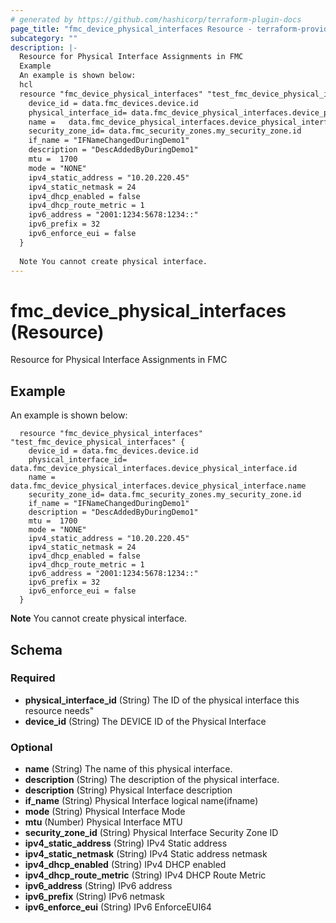 ```yaml
---
# generated by https://github.com/hashicorp/terraform-plugin-docs
page_title: "fmc_device_physical_interfaces Resource - terraform-provider-fmc"
subcategory: ""
description: |-
  Resource for Physical Interface Assignments in FMC
  Example
  An example is shown below:
  hcl
  resource "fmc_device_physical_interfaces" "test_fmc_device_physical_interfaces" {
    device_id = data.fmc_devices.device.id
    physical_interface_id= data.fmc_device_physical_interfaces.device_physical_interface.id
    name =   data.fmc_device_physical_interfaces.device_physical_interface.name
    security_zone_id= data.fmc_security_zones.my_security_zone.id
    if_name = "IFNameChangedDuringDemo1"
    description = "DescAddedByDuringDemo1"
    mtu =  1700
    mode = "NONE"
    ipv4_static_address = "10.20.220.45"
    ipv4_static_netmask = 24
    ipv4_dhcp_enabled = false
    ipv4_dhcp_route_metric = 1
    ipv6_address = "2001:1234:5678:1234::"
    ipv6_prefix = 32
    ipv6_enforce_eui = false
  }
  
  Note You cannot create physical interface.
---
```


# fmc_device_physical_interfaces (Resource)

Resource for Physical Interface Assignments in FMC

## Example
An example is shown below: 
```hcl
  resource "fmc_device_physical_interfaces" "test_fmc_device_physical_interfaces" {
    device_id = data.fmc_devices.device.id
    physical_interface_id= data.fmc_device_physical_interfaces.device_physical_interface.id
    name =   data.fmc_device_physical_interfaces.device_physical_interface.name
    security_zone_id= data.fmc_security_zones.my_security_zone.id
    if_name = "IFNameChangedDuringDemo1"
    description = "DescAddedByDuringDemo1"
    mtu =  1700
    mode = "NONE"
    ipv4_static_address = "10.20.220.45"
    ipv4_static_netmask = 24
    ipv4_dhcp_enabled = false
    ipv4_dhcp_route_metric = 1
    ipv6_address = "2001:1234:5678:1234::"
    ipv6_prefix = 32
    ipv6_enforce_eui = false
  }
```
**Note** You cannot create physical interface.



<!-- schema generated by tfplugindocs -->
## Schema

### Required

- **physical_interface_id** (String) The ID of the physical interface this resource needs"
- **device_id** (String) The DEVICE ID of the Physical Interface

### Optional

- **name** (String) The name of this physical interface.
- **description** (String) The description of the physical interface.
- **description** (String) Physical Interface description
- **if_name** (String) Physical Interface logical name(ifname)
- **mode** (String) Physical Interface Mode
- **mtu** (Number) Physical Interface MTU
- **security_zone_id** (String) Physical Interface Security Zone ID
- **ipv4_static_address** (String) IPv4 Static address
- **ipv4_static_netmask** (String) IPv4 Static address netmask
- **ipv4_dhcp_enabled** (String) IPv4 DHCP enabled
- **ipv4_dhcp_route_metric** (String) IPv4 DHCP Route Metric
- **ipv6_address** (String) IPv6 address
- **ipv6_prefix** (String) IPv6 netmask
- **ipv6_enforce_eui** (String) IPv6 EnforceEUI64
  

